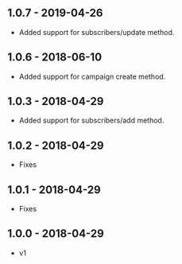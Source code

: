 ## 1.0.7 - 2019-04-26

* Added support for subscribers/update method.

## 1.0.6 - 2018-06-10

* Added support for campaign create method.

## 1.0.3 - 2018-04-29

* Added support for subscribers/add method.

## 1.0.2 - 2018-04-29

* Fixes

## 1.0.1 - 2018-04-29

* Fixes

## 1.0.0 - 2018-04-29

* v1